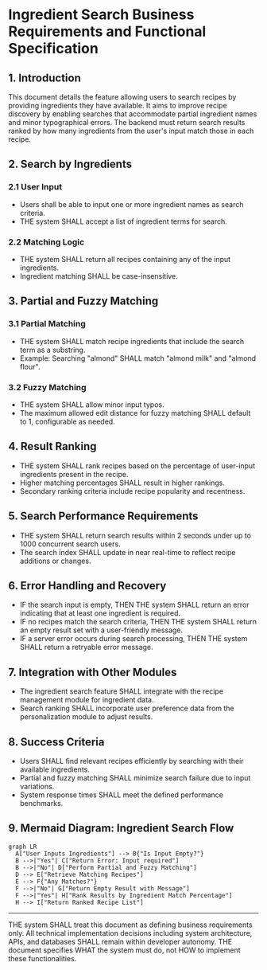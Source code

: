 # Ingredient Search Business Requirements and Functional Specification

## 1. Introduction
This document details the feature allowing users to search recipes by providing ingredients they have available. It aims to improve recipe discovery by enabling searches that accommodate partial ingredient names and minor typographical errors. The backend must return search results ranked by how many ingredients from the user's input match those in each recipe.

## 2. Search by Ingredients

### 2.1 User Input
- Users shall be able to input one or more ingredient names as search criteria.
- THE system SHALL accept a list of ingredient terms for search.

### 2.2 Matching Logic
- THE system SHALL return all recipes containing any of the input ingredients.
- Ingredient matching SHALL be case-insensitive.

## 3. Partial and Fuzzy Matching

### 3.1 Partial Matching
- THE system SHALL match recipe ingredients that include the search term as a substring.
- Example: Searching "almond" SHALL match "almond milk" and "almond flour".

### 3.2 Fuzzy Matching
- THE system SHALL allow minor input typos.
- The maximum allowed edit distance for fuzzy matching SHALL default to 1, configurable as needed.

## 4. Result Ranking

- THE system SHALL rank recipes based on the percentage of user-input ingredients present in the recipe.
- Higher matching percentages SHALL result in higher rankings.
- Secondary ranking criteria include recipe popularity and recentness.

## 5. Search Performance Requirements

- THE system SHALL return search results within 2 seconds under up to 1000 concurrent search users.
- The search index SHALL update in near real-time to reflect recipe additions or changes.

## 6. Error Handling and Recovery

- IF the search input is empty, THEN THE system SHALL return an error indicating that at least one ingredient is required.
- IF no recipes match the search criteria, THEN THE system SHALL return an empty result set with a user-friendly message.
- IF a server error occurs during search processing, THEN THE system SHALL return a retryable error message.

## 7. Integration with Other Modules

- The ingredient search feature SHALL integrate with the recipe management module for ingredient data.
- Search ranking SHALL incorporate user preference data from the personalization module to adjust results.

## 8. Success Criteria

- Users SHALL find relevant recipes efficiently by searching with their available ingredients.
- Partial and fuzzy matching SHALL minimize search failure due to input variations.
- System response times SHALL meet the defined performance benchmarks.

## 9. Mermaid Diagram: Ingredient Search Flow
```mermaid
graph LR
  A["User Inputs Ingredients"] --> B{"Is Input Empty?"}
  B -->|"Yes"| C["Return Error: Input required"]
  B -->|"No"| D["Perform Partial and Fuzzy Matching"]
  D --> E["Retrieve Matching Recipes"]
  E --> F{"Any Matches?"}
  F -->|"No"| G["Return Empty Result with Message"]
  F -->|"Yes"| H["Rank Results by Ingredient Match Percentage"]
  H --> I["Return Ranked Recipe List"]
```


---

THE system SHALL treat this document as defining business requirements only. All technical implementation decisions including system architecture, APIs, and databases SHALL remain within developer autonomy. THE document specifies WHAT the system must do, not HOW to implement these functionalities.